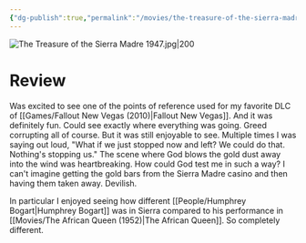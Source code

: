 ```yaml
---
{"dg-publish":true,"permalink":"/movies/the-treasure-of-the-sierra-madre-1948/","tags":["movies"],"created":"2024-06-18","updated":"2025-03-13"}
---
```



![The Treasure of the Sierra Madre 1947.jpg|200](/img/user/_sys/Attachments/The%20Treasure%20of%20the%20Sierra%20Madre%201947.jpg)

# Review

Was excited to see one of the points of reference used for my favorite DLC of [[Games/Fallout New Vegas (2010)\|Fallout New Vegas]]. And it was definitely fun. Could see exactly where everything was going. Greed corrupting all of course. But it was still enjoyable to see. Multiple times I was saying out loud, "What if we just stopped now and left? We could do that. Nothing's stopping us." The scene where God blows the gold dust away into the wind was heartbreaking. How could God test me in such a way? I can't imagine getting the gold bars from the Sierra Madre casino and then having them taken away. Devilish.

In particular I enjoyed seeing how different [[People/Humphrey Bogart\|Humphrey Bogart]] was in Sierra compared to his performance in [[Movies/The African Queen (1952)\|The African Queen]]. So completely different.
